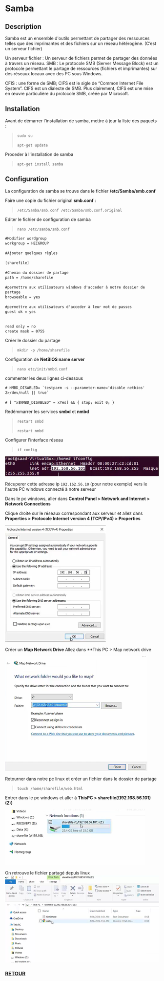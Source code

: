 
# Samba

## Description

Samba est un ensemble d'outils permettant de partager des ressources telles que des imprimantes
et des fichiers sur un réseau hétérogène. (C’est un serveur fichier)

Un serveur fichier : Un serveur de fichiers permet de partager des données à travers un réseau.
SMB : Le protocole SMB (Server Message Block) est un protocole permettant le partage de
ressources (fichiers et imprimantes) sur des réseaux locaux avec des PC sous Windows.

CFIS : une forme de SMB; CIFS est le sigle de “Common Internet File System”. CIFS est un
dialecte de SMB. Plus clairement, CIFS est une mise en œuvre particulière du protocole SMB,
créée par Microsoft.

## Installation

Avant de démarrer l'installation de samba, mettre à jour la liste des paquets :
> `sudo su`
>
> `apt-get update`

Proceder à l'installation de samba

> `apt-get install samba`

## Configuration
La configuration de samba se trouve dans le fichier **/etc/Samba/smb.conf**

Faire une copie du fichier original **smb.conf** :

> `/etc/Samba/smb.conf /etc/Samba/smb.conf.original`

Editer le fichier de configuration de samba
> `nano /etc/samba/smb.conf`

```
#Modifier wordgroup
workgroup = HEIGROUP

#Ajouter quelques règles

[sharefile]

#Chemin du dossier de partage
path = /home/sharefile

#permettre aux utilisateurs windows d'acceder à notre dossier de partage
browseable = yes

#permettre aux utilisateurs d'acceder à leur mot de passes
guest ok = yes


read only = no
create mask = 0755

```

Créer le dossier du partage

> `mkdir -p /home/sharefile`

Configuration de **NetBIOS name server**

> `nano etc/init/nmbd.conf`

commenter les deux lignes ci-dessous
```
# NMBD_DISABLED= `testparm -s --parameter-name='disable netbios' 2>/dev/null || true`

# [ "x$NMBD_DISABLED" = xYes] && { stop; exit 0; }
```

Redémmarrer les services **smbd** et **nmbd**
>`restart smbd`
>
>`restart nmbd`

Configurer l'interface réseau

>`if config`

![ifconfig](images/ifconfigsamba.png)

Récuperer cette adresse ip `192.162.56.10` (pour notre exemple) vers le l'autre PC windows connecté à notre serveur

Dans le pc windows, aller dans **Control Panel > Network and Internet > Network Connections**

Clique droite sur le réseaux correspondant aux serveur et allez dans **Properties > Protocole Internet version 4 (TCP/IPv4) > Properties**

![network](images/network.png)

Créer un **Map Network Drive**
Allez dans **This PC > Map network drive

![MapNetworkDrive](images/MND.png)

Retourner dans notre pc linux et créer un fichier dans le dossier de partage

>`touch /home/sharefile/web.html`

Entrer dans le pc windows et aller à **ThisPC > sharefile(\\192.168.56.101) (Z:)**

![](images/sharefile.png)

On retrouve le fichier partagé depuis linux
![](images/sharefile2.png)

### <a href='https://github.com/fenohei/SYS1/blob/main/README.md'> RETOUR</a>
